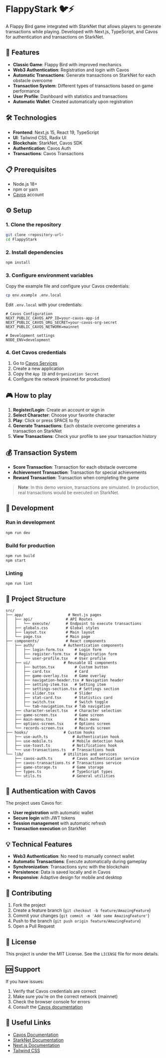 # FlappyStark 🐦⚡

A Flappy Bird game integrated with StarkNet that allows players to generate transactions while playing. Developed with Next.js, TypeScript, and Cavos for authentication and transactions on StarkNet.

## 🚀 Features

- **Classic Game**: Flappy Bird with improved mechanics
- **Web3 Authentication**: Registration and login with Cavos
- **Automatic Transactions**: Generate transactions on StarkNet for each obstacle overcome
- **Transaction System**: Different types of transactions based on game performance
- **User Profile**: Dashboard with statistics and transactions
- **Automatic Wallet**: Created automatically upon registration

## 🛠️ Technologies

- **Frontend**: Next.js 15, React 19, TypeScript
- **UI**: Tailwind CSS, Radix UI
- **Blockchain**: StarkNet, Cavos SDK
- **Authentication**: Cavos Auth
- **Transactions**: Cavos Transactions

## 📋 Prerequisites

- Node.js 18+ 
- npm or yarn
- [Cavos](https://services.cavos.xyz) account

## ⚙️ Setup

### 1. Clone the repository

```bash
git clone <repository-url>
cd FlappyStark
```

### 2. Install dependencies

```bash
npm install
```

### 3. Configure environment variables

Copy the example file and configure your Cavos credentials:

```bash
cp env.example .env.local
```

Edit `.env.local` with your credentials:

```env
# Cavos Configuration
NEXT_PUBLIC_CAVOS_APP_ID=your-cavos-app-id
NEXT_PUBLIC_CAVOS_ORG_SECRET=your-cavos-org-secret
NEXT_PUBLIC_CAVOS_NETWORK=mainnet

# Development settings
NODE_ENV=development
```

### 4. Get Cavos credentials

1. Go to [Cavos Services](https://services.cavos.xyz)
2. Create a new application
3. Copy the `App ID` and `Organization Secret`
4. Configure the network (mainnet for production)

## 🎮 How to play

1. **Register/Login**: Create an account or sign in
2. **Select Character**: Choose your favorite character
3. **Play**: Click or press SPACE to fly
4. **Generate Transactions**: Each obstacle overcome generates a transaction on StarkNet
5. **View Transactions**: Check your profile to see your transaction history

## 💰 Transaction System

- **Score Transaction**: Transaction for each obstacle overcome
- **Achievement Transaction**: Transaction for special achievements
- **Reward Transaction**: Transaction when completing the game

> **Note**: In this demo version, transactions are simulated. In production, real transactions would be executed on StarkNet.

## 🔧 Development

### Run in development

```bash
npm run dev
```

### Build for production

```bash
npm run build
npm start
```

### Linting

```bash
npm run lint
```

## 📁 Project Structure

```
src/
├── app/                    # Next.js pages
│   ├── api/               # API Routes
│   │   └── execute/       # Endpoint to execute transactions
│   ├── globals.css        # Global styles
│   ├── layout.tsx         # Main layout
│   └── page.tsx           # Main page
├── components/            # React components
│   ├── auth/             # Authentication components
│   │   ├── login-form.tsx     # Login form
│   │   ├── register-form.tsx  # Registration form
│   │   └── user-profile.tsx   # User profile
│   ├── ui/               # Reusable UI components
│   │   ├── button.tsx         # Custom button
│   │   ├── card.tsx           # Card
│   │   ├── game-overlay.tsx   # Game overlay
│   │   ├── navigation-header.tsx # Navigation header
│   │   ├── setting-item.tsx   # Setting item
│   │   ├── settings-section.tsx # Settings section
│   │   ├── slider.tsx         # Slider
│   │   ├── stat-card.tsx      # Statistics card
│   │   ├── switch.tsx         # Switch toggle
│   │   └── tab-navigation.tsx # Tab navigation
│   ├── character-select.tsx   # Character selection
│   ├── game-screen.tsx        # Game screen
│   ├── main-menu.tsx          # Main menu
│   ├── options-screen.tsx     # Options screen
│   └── records-screen.tsx     # Records screen
├── hooks/                # Custom hooks
│   ├── use-auth.ts           # Authentication hook
│   ├── use-mobile.ts         # Mobile detection hook
│   ├── use-toast.ts          # Notifications hook
│   └── use-transactions.ts   # Transactions hook
└── lib/                  # Utilities and services
    ├── cavos-auth.ts         # Cavos authentication service
    ├── cavos-transactions.ts # Transactions service
    ├── game-storage.ts       # Game storage
    ├── types.ts              # TypeScript types
    └── utils.ts              # General utilities
```

## 🔐 Authentication with Cavos

The project uses Cavos for:

- **User registration** with automatic wallet
- **Secure login** with JWT tokens
- **Session management** with automatic refresh
- **Transaction execution** on StarkNet

## 💡 Technical Features

- **Web3 Authentication**: No need to manually connect wallet
- **Automatic Transactions**: Execute automatically during gameplay
- **Synchronization**: Transactions sync with the blockchain
- **Persistence**: Data is saved locally and in Cavos
- **Responsive**: Adaptive design for mobile and desktop

## 🤝 Contributing

1. Fork the project
2. Create a feature branch (`git checkout -b feature/AmazingFeature`)
3. Commit your changes (`git commit -m 'Add some AmazingFeature'`)
4. Push to the branch (`git push origin feature/AmazingFeature`)
5. Open a Pull Request

## 📄 License

This project is under the MIT License. See the `LICENSE` file for more details.

## 🆘 Support

If you have issues:

1. Verify that Cavos credentials are correct
2. Make sure you're on the correct network (mainnet)
3. Check the browser console for errors
4. Consult the [Cavos documentation](https://docs.cavos.xyz)

## 🔗 Useful Links

- [Cavos Documentation](https://docs.cavos.xyz)
- [StarkNet Documentation](https://docs.starknet.io)
- [Next.js Documentation](https://nextjs.org/docs)
- [Tailwind CSS](https://tailwindcss.com)
